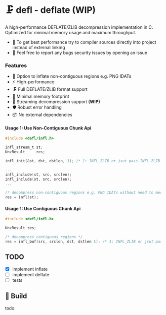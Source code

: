 # 🗜️ defl - deflate (WIP)

A high-performance DEFLATE/ZLIB decompression implementation in C. Optimized for minimal memory usage and maximum throughput.

- 📌 To get best performance try to compiler sources directly into project instead of external linking
- 📌 Feel free to report any bugs security issues by opening an issue

### Features

- 🔗 Option to inflate non-contiguous regions e.g. PNG IDATs
- ⚡ High-performance
- 🗜️ Full DEFLATE/ZLIB format support
- 💾 Minimal memory footprint
- 🔄 Streaming decompression support **(WIP)**
- 🛡️ Robust error handling
- 📦 No external dependencies


#### Usage 1: Use Non-Contiguous Chunk Api

```c
#include <defl/infl.h>

infl_stream_t st;
UnzResult     res;

infl_init(&st, dst, dstlen, 1); /* 1: INFL_ZLIB or jsut pass INFL_ZLIB */

...
infl_include(st, src, srclen);
infl_include(st, src, srclen);
...

/* decompress non-contiguous regions e.g. PNG IDATs without need to merge IDATs */
res = infl(st);
```

#### Usage 1: Use Contiguous Chunk Api

```c
#include <defl/infl.h>

UnzResult res;

/* decompress contiguous regions */
res = infl_buf(src, srclen, dst, dstlen 1); /* 1: INFL_ZLIB or jsut pass INFL_ZLIB */
```

## TODO

- [x] implement inflate
- [ ] implement deflate
- [ ] tests

## 🔨 Build

todo
